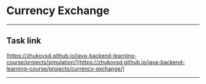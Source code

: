 # Currency Exchange
_____
## Task link
[https://zhukovsd.github.io/java-backend-learning-course/projects/simulation/](https://zhukovsd.github.io/java-backend-learning-course/projects/currency-exchange/)
_____
